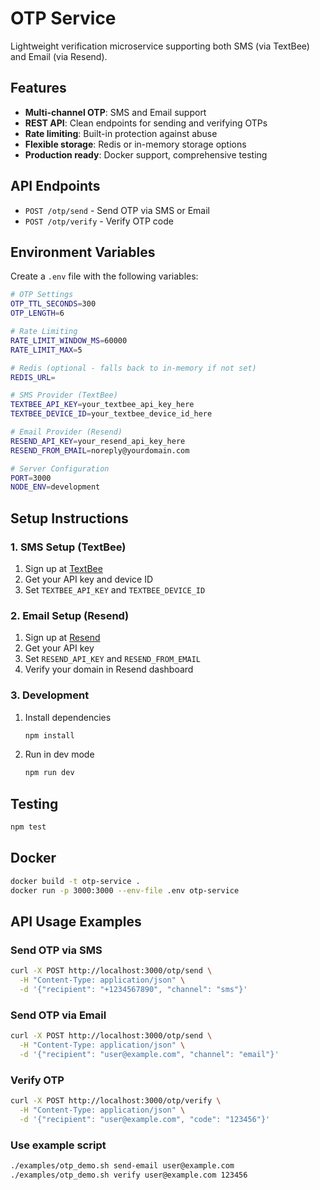 # OTP Service

Lightweight verification microservice supporting both SMS (via TextBee) and Email (via Resend).

## Features

- **Multi-channel OTP**: SMS and Email support
- **REST API**: Clean endpoints for sending and verifying OTPs
- **Rate limiting**: Built-in protection against abuse
- **Flexible storage**: Redis or in-memory storage options
- **Production ready**: Docker support, comprehensive testing

## API Endpoints

- `POST /otp/send` - Send OTP via SMS or Email
- `POST /otp/verify` - Verify OTP code

## Environment Variables

Create a `.env` file with the following variables:

```bash
# OTP Settings
OTP_TTL_SECONDS=300
OTP_LENGTH=6

# Rate Limiting
RATE_LIMIT_WINDOW_MS=60000
RATE_LIMIT_MAX=5

# Redis (optional - falls back to in-memory if not set)
REDIS_URL=

# SMS Provider (TextBee)
TEXTBEE_API_KEY=your_textbee_api_key_here
TEXTBEE_DEVICE_ID=your_textbee_device_id_here

# Email Provider (Resend)
RESEND_API_KEY=your_resend_api_key_here
RESEND_FROM_EMAIL=noreply@yourdomain.com

# Server Configuration
PORT=3000
NODE_ENV=development
```

## Setup Instructions

### 1. SMS Setup (TextBee)

1. Sign up at [TextBee](https://textbee.dev)
2. Get your API key and device ID
3. Set `TEXTBEE_API_KEY` and `TEXTBEE_DEVICE_ID`

### 2. Email Setup (Resend)

1. Sign up at [Resend](https://resend.com)
2. Get your API key
3. Set `RESEND_API_KEY` and `RESEND_FROM_EMAIL`
4. Verify your domain in Resend dashboard

### 3. Development

1. Install dependencies

   ```bash
   npm install
   ```

2. Run in dev mode
   ```bash
   npm run dev
   ```

## Testing

```bash
npm test
```

## Docker

```bash
docker build -t otp-service .
docker run -p 3000:3000 --env-file .env otp-service
```

## API Usage Examples

### Send OTP via SMS

```bash
curl -X POST http://localhost:3000/otp/send \
  -H "Content-Type: application/json" \
  -d '{"recipient": "+1234567890", "channel": "sms"}'
```

### Send OTP via Email

```bash
curl -X POST http://localhost:3000/otp/send \
  -H "Content-Type: application/json" \
  -d '{"recipient": "user@example.com", "channel": "email"}'
```

### Verify OTP

```bash
curl -X POST http://localhost:3000/otp/verify \
  -H "Content-Type: application/json" \
  -d '{"recipient": "user@example.com", "code": "123456"}'
```

### Use example script

```bash
./examples/otp_demo.sh send-email user@example.com
./examples/otp_demo.sh verify user@example.com 123456
```
